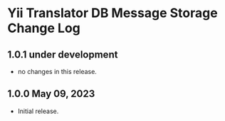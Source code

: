 # Yii Translator DB Message Storage Change Log

## 1.0.1 under development

- no changes in this release.

## 1.0.0 May 09, 2023

- Initial release.
